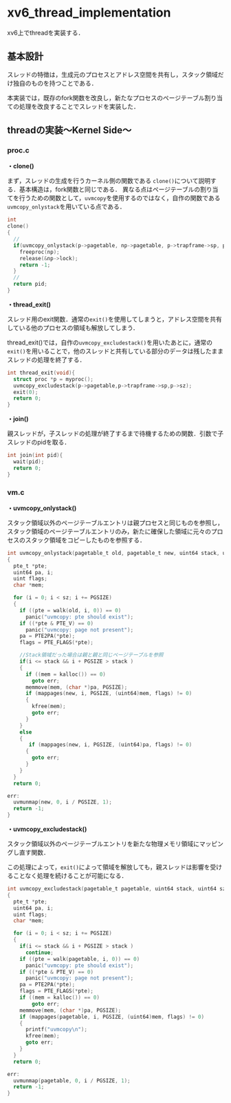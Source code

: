# xv6_thread_implementation

xv6上でthreadを実装する．

## 基本設計
スレッドの特徴は，生成元のプロセスとアドレス空間を共有し，スタック領域だけ独自のものを持つことである．

本実装では，既存のfork関数を改良し，新たなプロセスのページテーブル割り当ての処理を改良することでスレッドを実装した．


## threadの実装〜Kernel Side〜

### proc.c

**・clone()**

まず，スレッドの生成を行うカーネル側の関数である `clone()`について説明する．基本構造は，fork関数と同じである．
異なる点はページテーブルの割り当てを行うための関数として，`uvmcopy`を使用するのではなく，自作の関数である`uvmcopy_onlystack`を用いている点である．
```c
int
clone()
{
  //
  if(uvmcopy_onlystack(p->pagetable, np->pagetable, p->trapframe->sp, p->sz) < 0){
    freeproc(np);
    release(&np->lock);
    return -1;
  }
  //
  return pid;
}
```


**・thread_exit()**

スレッド用のexit関数．通常の`exit()`を使用してしまうと，アドレス空間を共有している他のプロセスの領域も解放してしまう．


thread_exit()では，自作の`uvmcopy_excludestack()`を用いたあとに，通常の`exit()`を用いることで，他のスレッドと共有している部分のデータは残したままスレッドの処理を終了する．
```c
int thread_exit(void){
  struct proc *p = myproc();
  uvmcopy_excludestack(p->pagetable,p->trapframe->sp,p->sz);
  exit(0);
  return 0;
}
```


**・join()**

親スレッドが，子スレッドの処理が終了するまで待機するための関数．引数で子スレッドのpidを取る．
```c
int join(int pid){
  wait(pid);
  return 0;
}
```

### vm.c

**・uvmcopy_onlystack()**

スタック領域以外のページテーブルエントリは親プロセスと同じものを参照し，スタック領域のページテーブルエントリのみ，新たに確保した領域に元々のプロセスのスタック領域をコピーしたものを参照する．
```c
int uvmcopy_onlystack(pagetable_t old, pagetable_t new, uint64 stack, uint64 sz)
{
  pte_t *pte;
  uint64 pa, i;
  uint flags;
  char *mem;

  for (i = 0; i < sz; i += PGSIZE)
  {
    if ((pte = walk(old, i, 0)) == 0)
      panic("uvmcopy: pte should exist");
    if ((*pte & PTE_V) == 0)
      panic("uvmcopy: page not present");
    pa = PTE2PA(*pte);
    flags = PTE_FLAGS(*pte);

    //Stack領域だった場合は親と親と同じページテーブルを参照
    if(i <= stack && i + PGSIZE > stack )
    {
      if ((mem = kalloc()) == 0)
        goto err;
      memmove(mem, (char *)pa, PGSIZE);
      if (mappages(new, i, PGSIZE, (uint64)mem, flags) != 0)
      {
        kfree(mem);
        goto err;
      }
    }
    else
    {
       if (mappages(new, i, PGSIZE, (uint64)pa, flags) != 0)
      {
        goto err;
      }
    }
  }
  return 0;

err:
  uvmunmap(new, 0, i / PGSIZE, 1);
  return -1;
}
```

**・uvmcopy_excludestack()**

スタック領域以外のページテーブルエントリを新たな物理メモリ領域にマッピングし直す関数．

この処理によって，`exit()`によって領域を解放しても，親スレッドは影響を受けることなく処理を続けることが可能になる．
```c
int uvmcopy_excludestack(pagetable_t pagetable, uint64 stack, uint64 sz)
{
  pte_t *pte;
  uint64 pa, i;
  uint flags;
  char *mem;

  for (i = 0; i < sz; i += PGSIZE)
  {
    if(i <= stack && i + PGSIZE > stack )
      continue;
    if ((pte = walk(pagetable, i, 0)) == 0)
      panic("uvmcopy: pte should exist");
    if ((*pte & PTE_V) == 0)
      panic("uvmcopy: page not present");
    pa = PTE2PA(*pte);
    flags = PTE_FLAGS(*pte);
    if ((mem = kalloc()) == 0)
        goto err;
    memmove(mem, (char *)pa, PGSIZE);
    if (mappages(pagetable, i, PGSIZE, (uint64)mem, flags) != 0)
    {
      printf("uvmcopy\n");
      kfree(mem);
      goto err;
    }
  }
  return 0;

err:
  uvmunmap(pagetable, 0, i / PGSIZE, 1);
  return -1;
}
```




